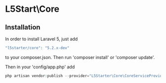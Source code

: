 # L5Start\Core

## Installation

In order to install Laravel 5, just add

``` php
"l5starter/core": "5.2.x-dev"
```
to your composer.json. Then run 'composer install' or 'composer update'.

Then in your 'config/app.php' add

``` php
php artisan vendor:publish --provider="L5Starter\Core\CoreServiceProvider"
```